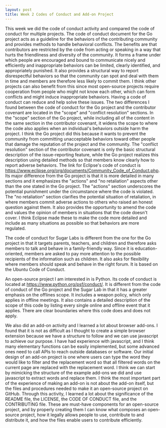 ```yaml
---
layout: post
title: Week 2 Codes of Conduct and Add-on Project
---
```


This week we did the code of conduct activity and compared the code of conduct for multiple projects. The code of conduct document for the Go project acts as a guideline for the behaviors of the contributing community and provides methods to handle behavioral conflicts. The benefits are that contributors are restricted by the code from acting or speaking in a way that hurts the friendliness and diversity of the community. It forms a frame under which people are encouraged and bound to communicate nicely and efficiently and inappropriate behaviors can be limited, clearly identified, and appropriately punished. It also provides a structural way to report disrespectful behaviors so that the community can spot and deal with them in time and members are therefore less likely to commit them. I think other projects can also benefit from this since most open-source projects require cooperation from people who might not know each other, which can form conflicts and might induce inappropriate behaviors. Having a code of conduct can reduce and help solve these issues. <!--more-->The two differences I found between the code of conduct for the Go project and the contributor covenant are located in the "scope" and "conflict resolution" sections. In the "scope" section of the Go project, while including all of the content in the same section in the contributor covenant, it widens the scope to where the code also applies when an individual's behaviors outside harm the project. I think the Go project did this because it wants to prevent the community from committing unacceptable behaviors toward other people that damage the reputation of the project and the community. The "conflict resolution" section of the contributor covenant is only the basic structural description of the issue-reporting feature, while the Go project realizes this description using detailed methods so that members know clearly how to report adverse behaviors. The link for Eclipse's code of conduct is https://www.eclipse.org/org/documents/Community_Code_of_Conduct.php. Its major difference from the Go project is that it is more detailed in many sections and it emphasizes the "actions" and "no retaliation" aspects other than the one stated in the Go project. The "actions" section underscores the potential punishment under the circumstance where the code is violated. The "no retaliation" section clarifies the potential situation of retaliation, in where members commit adverse actions to others who raised an honest question against them. It also provides the opportunity to amend the code and values the opinion of members in situations that the code doesn't cover. I think Eclipse made these to make the code more detailed and include as many situations as possible so that behaviors are more regulated.

The code of conduct for Sugar Labs is different from the one for the Go project in that it targets parents, teachers, and children and therefore asks members to talk and behave in a family-friendly way. Since it is education-oriented, members are asked to pay more attention to the possible recipients of the information such as children. It also asks for flexibility where members should speak and behave in the right forum. It is based on the Ubuntu Code of Conduct.

An open-source project I am interested in is Python. Its code of conduct is located at https://www.python.org/psf/conduct/. It is different from the code of conduct of the Go project and the Sugar Lab in that it has a greater emphasis on the offlines scope. It includes a weapon policy, which only applies in offline meetings. It also contains a detailed description of the scope of this code by listing every single online and offline event that it applies. There are clear boundaries where this code does and does not apply.

We also did an add-on activity and I learned a lot about browser add-ons. I found that it is not as difficult as I thought to create a simple browser extension because we have a structure to follow and we can use javascript to achieve our purpose. I have had experience with javascript, and I think many elementary functions can be easily implemented, but some advanced ones need to call APIs to reach outside databases or software. Our initial design of an add-on project is one where users can type the word they would like to filter and the replacement word so that all filtered words on the current page are replaced with the replacement word. I think we can start by mimicking the structure of the example add-ons we did and use javascript to extract words and replace them. I think the most important part of the experience of making an add-on is not about the add-on itself, but the files and procedures needed to make it an open-source project on GitHub. Through this activity, I learned a lot about the significance of the README file, the LICENSE, the CODE OF CONDUCT file, and the CONTRIBUTING file. These are must-have components for an open-source project, and by properly creating them I can know what composes an open-source project, how it legally allows people to use, contribute to and distribute it, and how the files enable users to contribute efficiently.
